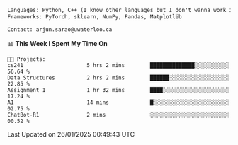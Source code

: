 ```txt
Languages: Python, C++ (I know other languages but I don't wanna work in em)
Frameworks: PyTorch, sklearn, NumPy, Pandas, Matplotlib

Contact: arjun.sarao@uwaterloo.ca
```

<!--START_SECTION:waka-->
📊 **This Week I Spent My Time On** 

```text
🐱‍💻 Projects: 
cs241                    5 hrs 2 mins        ██████████████░░░░░░░░░░░   56.64 % 
Data Structures          2 hrs 2 mins        ██████░░░░░░░░░░░░░░░░░░░   22.85 % 
Assignment 1             1 hr 32 mins        ████░░░░░░░░░░░░░░░░░░░░░   17.24 % 
A1                       14 mins             █░░░░░░░░░░░░░░░░░░░░░░░░   02.75 % 
ChatBot-R1               2 mins              ░░░░░░░░░░░░░░░░░░░░░░░░░   00.52 % 
```


 Last Updated on 26/01/2025 00:49:43 UTC
<!--END_SECTION:waka-->
